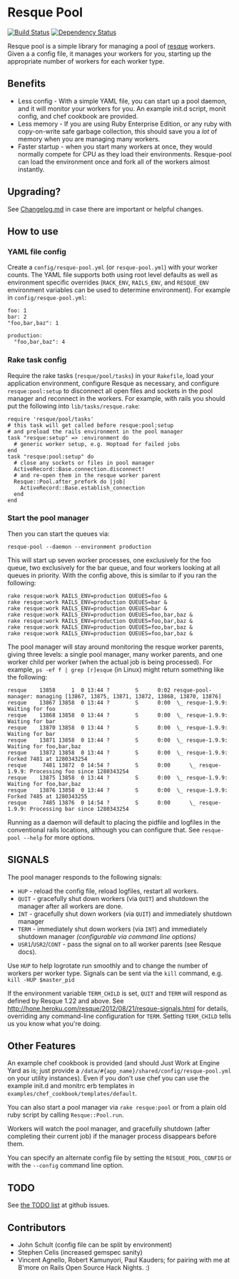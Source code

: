 Resque Pool
===========

[![Build Status](https://secure.travis-ci.org/nevans/resque-pool.png)](http://travis-ci.org/nevans/resque-pool)
[![Dependency Status](https://gemnasium.com/nevans/resque-pool.png)](https://gemnasium.com/nevans/resque-pool)

Resque pool is a simple library for managing a pool of
[resque](http://github.com/defunkt/resque) workers.  Given a a config file, it
manages your workers for you, starting up the appropriate number of workers for
each worker type.

Benefits
---------

* Less config - With a simple YAML file, you can start up a pool daemon, and it
  will monitor your workers for you.  An example init.d script, monit config,
  and chef cookbook are provided.
* Less memory - If you are using Ruby Enterprise Edition, or any ruby with
  copy-on-write safe garbage collection, this should save you a *lot* of memory
  when you are managing many workers.
* Faster startup - when you start many workers at once, they would normally
  compete for CPU as they load their environments.  Resque-pool can load the
  environment once and fork all of the workers almost instantly.

Upgrading?
-----------

See
[Changelog.md](https://github.com/nevans/resque-pool/blob/master/Changelog.md)
in case there are important or helpful changes.

How to use
-----------

### YAML file config

Create a `config/resque-pool.yml` (or `resque-pool.yml`) with your worker
counts.  The YAML file supports both using root level defaults as well as
environment specific overrides (`RACK_ENV`, `RAILS_ENV`, and `RESQUE_ENV`
environment variables can be used to determine environment).  For example in
`config/resque-pool.yml`:

    foo: 1
    bar: 2
    "foo,bar,baz": 1

    production:
      "foo,bar,baz": 4

### Rake task config

Require the rake tasks (`resque/pool/tasks`) in your `Rakefile`, load your
application environment, configure Resque as necessary, and configure
`resque:pool:setup` to disconnect all open files and sockets in the pool
manager and reconnect in the workers.  For example, with rails you should put
the following into `lib/tasks/resque.rake`:

    require 'resque/pool/tasks'
    # this task will get called before resque:pool:setup
    # and preload the rails environment in the pool manager
    task "resque:setup" => :environment do
      # generic worker setup, e.g. Hoptoad for failed jobs
    end
    task "resque:pool:setup" do
      # close any sockets or files in pool manager
      ActiveRecord::Base.connection.disconnect!
      # and re-open them in the resque worker parent
      Resque::Pool.after_prefork do |job|
        ActiveRecord::Base.establish_connection
      end
    end

### Start the pool manager

Then you can start the queues via:

    resque-pool --daemon --environment production

This will start up seven worker processes, one exclusively for the foo queue,
two exclusively for the bar queue, and four workers looking at all queues in
priority.  With the config above, this is similar to if you ran the following:

    rake resque:work RAILS_ENV=production QUEUES=foo &
    rake resque:work RAILS_ENV=production QUEUES=bar &
    rake resque:work RAILS_ENV=production QUEUES=bar &
    rake resque:work RAILS_ENV=production QUEUES=foo,bar,baz &
    rake resque:work RAILS_ENV=production QUEUES=foo,bar,baz &
    rake resque:work RAILS_ENV=production QUEUES=foo,bar,baz &
    rake resque:work RAILS_ENV=production QUEUES=foo,bar,baz &

The pool manager will stay around monitoring the resque worker parents, giving
three levels: a single pool manager, many worker parents, and one worker child
per worker (when the actual job is being processed).  For example, `ps -ef f |
grep [r]esque` (in Linux) might return something like the following:

    resque    13858     1  0 13:44 ?        S      0:02 resque-pool-manager: managing [13867, 13875, 13871, 13872, 13868, 13870, 13876]
    resque    13867 13858  0 13:44 ?        S      0:00  \_ resque-1.9.9: Waiting for foo
    resque    13868 13858  0 13:44 ?        S      0:00  \_ resque-1.9.9: Waiting for bar
    resque    13870 13858  0 13:44 ?        S      0:00  \_ resque-1.9.9: Waiting for bar
    resque    13871 13858  0 13:44 ?        S      0:00  \_ resque-1.9.9: Waiting for foo,bar,baz
    resque    13872 13858  0 13:44 ?        S      0:00  \_ resque-1.9.9: Forked 7481 at 1280343254
    resque     7481 13872  0 14:54 ?        S      0:00      \_ resque-1.9.9: Processing foo since 1280343254
    resque    13875 13858  0 13:44 ?        S      0:00  \_ resque-1.9.9: Waiting for foo,bar,baz
    resque    13876 13858  0 13:44 ?        S      0:00  \_ resque-1.9.9: Forked 7485 at 1280343255
    resque     7485 13876  0 14:54 ?        S      0:00      \_ resque-1.9.9: Processing bar since 1280343254

Running as a daemon will default to placing the pidfile and logfiles in the
conventional rails locations, although you can configure that.  See
`resque-pool --help` for more options.

SIGNALS
-------

The pool manager responds to the following signals:

* `HUP`   - reload the config file, reload logfiles, restart all workers.
* `QUIT`  - gracefully shut down workers (via `QUIT`) and shutdown the manager
  after all workers are done.
* `INT`   - gracefully shut down workers (via `QUIT`) and immediately shutdown manager
* `TERM`  - immediately shut down workers (via `INT`) and immediately shutdown manager
  _(configurable via command line options)_
* `USR1`/`USR2`/`CONT` - pass the signal on to all worker parents (see Resque docs).

Use `HUP` to help logrotate run smoothly and to change the number of workers
per worker type.  Signals can be sent via the `kill` command, e.g.
`kill -HUP $master_pid`

If the environment variable `TERM_CHILD` is set, `QUIT` and `TERM` will respond as
defined by Resque 1.22 and above. See http://hone.heroku.com/resque/2012/08/21/resque-signals.html
for details, overriding any command-line configuration for `TERM`. Setting `TERM_CHILD` tells
us you know what you're doing.

Other Features
--------------

An example chef cookbook is provided (and should Just Work at Engine Yard as
is; just provide a `/data/#{app_name}/shared/config/resque-pool.yml` on your
utility instances).  Even if you don't use chef you can use the example init.d
and monitrc erb templates in `examples/chef_cookbook/templates/default`.

You can also start a pool manager via `rake resque:pool` or from a plain old
ruby script by calling `Resque::Pool.run`.

Workers will watch the pool manager, and gracefully shutdown (after completing
their current job) if the manager process disappears before them.

You can specify an alternate config file by setting the `RESQUE_POOL_CONFIG` or
with the `--config` command line option.

TODO
-----

See [the TODO list](https://github.com/nevans/resque-pool/issues) at github issues.

Contributors
-------------

* John Schult (config file can be split by environment)
* Stephen Celis (increased gemspec sanity)
* Vincent Agnello, Robert Kamunyori, Paul Kauders; for pairing with me at
  B'more on Rails Open Source Hack Nights. :)

